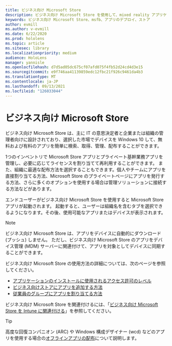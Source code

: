 ```yaml
---
title: ビジネス向け Microsoft Store
description: ビジネス向け Microsoft Store を使用して、mixed reality アプリケーションをビジネスに発行する方法について説明します。
keywords: ビジネス向け Microsoft Store、msfb、アプリのデプロイ、ストア
author: evmill
ms.author: v-evmill
ms.date: 6/22/2020
ms.prod: hololens
ms.topic: article
ms.sitesec: library
ms.localizationpriority: medium
audience: HoloLens
manager: yannisle
ms.openlocfilehash: d7d5ad05dc675cf07afd075f4fb52d24cd4d3e15
ms.sourcegitcommit: e9f746aa41139859edc12fbc21f926c9461da4b3
ms.translationtype: MT
ms.contentlocale: ja-JP
ms.lasthandoff: 09/13/2021
ms.locfileid: "126033044"
---
```

# <a name="microsoft-store-for-business"></a>ビジネス向け Microsoft Store

ビジネス向け Microsoft Store は、主に IT の意思決定者と企業または組織の管理者向けに設計されており、選択した市場でデバイスを Windows 10 して、無料および有料のアプリを簡単に検索、取得、管理、配布することができます。 

1つのインベントリで Microsoft Store アプリとプライベート基幹業務アプリを管理し、必要に応じてライセンスを割り当てて再利用することができます。 また、組織に最適な配布方法を選択することもできます。個人やチームにアプリを直接割り当てる方法、Microsoft Store のプライベートページにアプリを発行する方法、さらに多くのオプションを使用する場合は管理ソリューションに接続する方法などがあります。

エンドユーザーがビジネス向け Microsoft Store を使用すると Microsoft Store アプリが起動されます。 起動すると、ユーザーは組織名を含むタブを選択できるようになります。その後、使用可能なアプリまたはデバイスが表示されます。

> [!Note] 
> ビジネス向け Microsoft Store は、アプリをデバイスに自動的にダウンロード (プッシュ) しません。 ただし、ビジネス向け Microsoft Store のアプリをデバイス管理 (MDM) サーバーに関連付けて、アプリを対象としてデバイスに同期することができます。

ビジネス向け Microsoft Store の使用方法の詳細については、次のページを参照してください。

* [アプリケーションのインストールに使用されるアクセス許可のレベル](/mem/intune/configuration/device-restrictions-windows-holographic#app-store)
* [ビジネス向けストアにアプリを追加する方法](/mem/intune/apps/store-apps-windows)
* [従業員のグループにアプリを割り当てる方法](/mem/intune/apps/windows-store-for-business)

ビジネス向け Microsoft Store を関連付けるには、「[ビジネス向け Microsoft Store を Intune に関連付ける](/mem/intune/apps/windows-store-for-business#associate-your-microsoft-store-for-business-account-with-intune)」を参照してください。

> [!Tip]
> 高度な回復コンパニオン (ARC) や Windows 構成デザイナー (wcd) などのアプリを使用する場合の[オフラインアプリの配布](/microsoft-store/distribute-offline-apps)について説明します。
